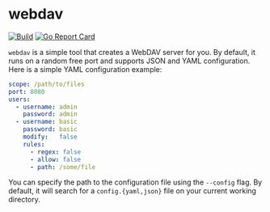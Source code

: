 # webdav

[![Build](https://img.shields.io/travis/hacdias/webdav.svg?style=flat-square)](https://travis-ci.org/hacdias/webdav)
[![Go Report Card](https://goreportcard.com/badge/github.com/hacdias/webdav?style=flat-square)](https://goreportcard.com/report/hacdias/webdav)

```webdav``` is a simple tool that creates a WebDAV server for you. By default, it runs on a random free port and supports JSON and YAML configuration. Here is a simple YAML configuration example:

```yaml
scope: /path/to/files
port: 8080
users:
  - username: admin
    password: admin
  - username: basic
    password: basic
    modify:   false
    rules:
      - regex: false
      - allow: false
      - path: /some/file
```

You can specify the path to the configuration file using the `--config` flag. By default, it will search for a `config.{yaml,json}` file on your current working directory.